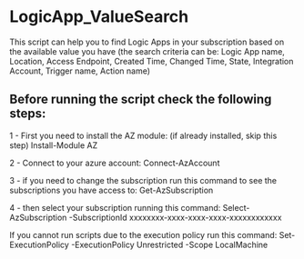 # LogicApp_ValueSearch
This script can help you to find Logic Apps in your subscription based on the available value you have (the search criteria can be: Logic App name, Location, Access Endpoint, Created Time, Changed Time, State, Integration Account, Trigger name, Action name) 



Before running the script check the following steps:
-------------------------------------------------------------------------------------------

1 - First you need to install the AZ module: (if already installed, skip this step)
Install-Module AZ
 
 
2 - Connect to your azure account:
Connect-AzAccount
 
 
3 - if you need to change the subscription run this command to see the subscriptions you have access to:
Get-AzSubscription

4 - then select your subscription running this command:
Select-AzSubscription -SubscriptionId xxxxxxxx-xxxx-xxxx-xxxx-xxxxxxxxxxxx

If you cannot run scripts due to the execution policy run this command:
Set-ExecutionPolicy -ExecutionPolicy Unrestricted -Scope LocalMachine
